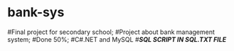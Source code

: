 # bank-sys
#Final project for secondary school;
#Project about bank management system;
#Done 50%;
#C#.NET and MySQL
#___SQL SCRIPT IN SQL.TXT FILE___
